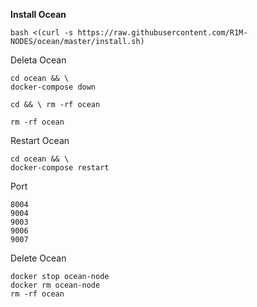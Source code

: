<b> Install Ocean </b>

```
bash <(curl -s https://raw.githubusercontent.com/R1M-NODES/ocean/master/install.sh)
```

Deleta Ocean 

```
cd ocean && \
docker-compose down
```

```
cd && \ rm -rf ocean
```

```
rm -rf ocean
```


Restart Ocean 

```
cd ocean && \
docker-compose restart
```

Port

```
8004
9004
9003
9006
9007
```

Delete Ocean 

```
docker stop ocean-node
docker rm ocean-node
rm -rf ocean
```
